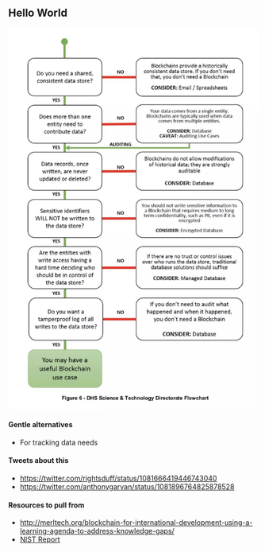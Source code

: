 ## Hello World

<img src="images/blockchain_nist.jpg" alt="Nist diagram" class="inline"/>

#### Gentle alternatives
- For tracking data needs

#### Tweets about this
- https://twitter.com/rightsduff/status/1081666419446743040
- https://twitter.com/anthonygarvan/status/1081896764825878528

#### Resources to pull from

- http://merltech.org/blockchain-for-international-development-using-a-learning-agenda-to-address-knowledge-gaps/
- [NIST Report](https://webcache.googleusercontent.com/search?q=cache:SzDDhGMLg5sJ:https://nvlpubs.nist.gov/nistpubs/ir/2018/NIST.IR.8202.pdf+&cd=1&hl=en&ct=clnk&gl=us)
